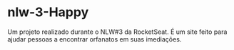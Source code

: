 # nlw-3-Happy
Um projeto realizado durante o NLW#3 da RocketSeat. É um site feito para ajudar pessoas a encontrar orfanatos em suas imediações.

